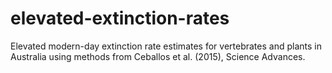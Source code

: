 # elevated-extinction-rates
Elevated modern-day extinction rate estimates for vertebrates and plants in Australia using methods from Ceballos et al. (2015), Science Advances.
